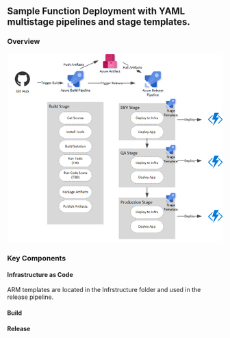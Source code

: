 ## Sample Function Deployment with YAML multistage pipelines and stage templates.

### Overview

![GitHub Logo](az-pipeline-yaml-flow.png)

### Key Components

#### Infrastructure as Code

ARM templates are located in the Infrstructure folder and used in the release pipeline. 

#### Build



#### Release




